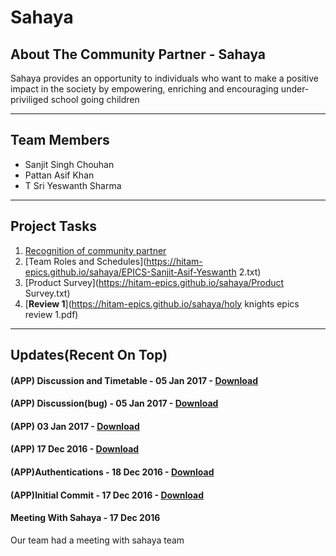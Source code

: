 # Sahaya

## About The Community Partner - Sahaya

Sahaya provides an opportunity to individuals who want to make a positive impact in the society by empowering, enriching and encouraging under-priviliged school going children

<hr/>

## Team Members

* Sanjit Singh Chouhan
* Pattan Asif Khan
* T Sri Yeswanth Sharma

<hr/>

## Project Tasks

1. [Recognition of community partner](https://hitam-epics.github.io/sahaya/EPICS-Sanjit-Asif-Yeswanth.txt)
2. [Team Roles and Schedules](https://hitam-epics.github.io/sahaya/EPICS-Sanjit-Asif-Yeswanth 2.txt)
3. [Product Survey](https://hitam-epics.github.io/sahaya/Product Survey.txt)
4. [**Review 1**](https://hitam-epics.github.io/sahaya/holy knights epics review 1.pdf)

<hr/>

## Updates(Recent On Top)

#### (APP) Discussion and Timetable - 05 Jan 2017 - [Download](https://github.com/HITAM-EPICS/sahaya/releases/download/v0.4.1-alpha/sahaya.apk)

#### (APP) Discussion(bug) - 05 Jan 2017 - [Download](https://github.com/HITAM-EPICS/sahaya/releases/download/v0.4-alpha/sahaya.apk)

#### (APP) 03 Jan 2017 - [Download](https://github.com/HITAM-EPICS/sahaya/releases/download/v0.3-alpha/sahaya.apk)

#### (APP) 17 Dec 2016 - [Download](https://github.com/HITAM-EPICS/sahaya/releases/download/v0.2.2-alpha/Sahaya-0.2.2-alpha.apk)

#### (APP)Authentications - 18 Dec 2016 - [Download](https://github.com/HITAM-EPICS/sahaya/releases/download/v0.2.1-alpha/sahaya-v0.2.1-alpha.apk)

#### (APP)Initial Commit - 17 Dec 2016 - [Download](https://github.com/HITAM-EPICS/Sahaya/releases/download/v0.1-alpha/sahaya.apk)

#### Meeting With Sahaya - 17 Dec 2016
Our team had a meeting with sahaya team

